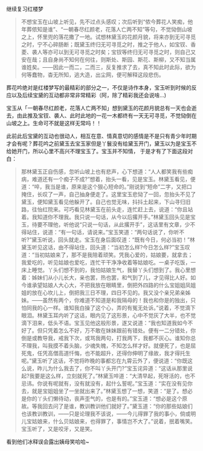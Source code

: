 继续复习红楼梦

> 不想宝玉在山坡上听见，先不过点头感叹；次后听到“侬今葬花人笑痴，他年葬侬知是谁”、“一朝春尽红颜老，花落人亡两不知”等句，不觉恸倒山坡之上，怀里兜的落花撒了一地。试想林黛玉的花颜月貌，将来亦到无可寻觅之时，宁不心碎肠断；既黛玉终归无可寻觅之时，推之于他人，如宝钗、香菱、袭人等亦可以到无可寻觅之时矣；宝钗等终归无可寻觅之时，则自己又安在哉；且自身尚不知何在何往，则斯处、斯园、斯花、斯柳，又不知当属谁姓矣。——因此一而二，二而三，反复推求了去，真不知此时此际，欲为何等蠢物，杳无所知，逃大造，出尘网，便可解释这段悲伤。

葬花吟绝对是红楼梦写的最精彩的部分之一，不仅是诗作本身，宝玉听到时候的反应以及后续宝黛的互动都非常非常精彩（阿，除了精彩我还会说啥...)

宝玉从「一朝春尽红颜老，花落人亡两不知」想到黛玉的花颜月貌总有一天也会逝去，由此推及宝钗、袭人、此时此地的一花一木都终有一天无可寻觅，不觉恸倒在山坡之上。生命可不就是这样无常吗！！

此前此后宝黛的互动也很动人，相互在意、情真意切的感情是不是只有青少年时期才会有呢？葬花吟之前黛玉去宝玉家但是丫鬟没有给黛玉开门，黛玉以为是宝玉不给她开门，所以心里不高兴不理宝玉了。宝玉并不知情，
于是才有了下面这段对白：

> 那林黛玉正自伤感，忽听山坡上也有悲声，心下想道：“人人都笑我有些痴病，难道还有一个痴子不成?”想着，抬头一看，见是宝玉。林黛玉看见，便道：“啐，我当是谁，原来是这个狠心短命的。”刚说到“短命”二字，又把口掩住，长叹了一声，自己抽身便走了。这里宝玉悲恸了一回，忽抬头不见了黛玉，便知黛玉看见他躲开了。自己也觉无味，抖抖土起来，下山寻归旧路，往怡红院来。可巧看见林黛玉在前头走，连忙赶上去，说道：“你且站着。我知道你不理我。我只说一句话，从今以后撂开手。”林黛玉回头见是宝玉，待要不理他，听他说“只说一句话，从此撂开手”，这话里有文章，少不得站住，说道：“有一句话，请说来。”宝玉笑道：“两句话说了，你听不听?”黛玉听说，回头就走。宝玉在身后面叹道：“既有今日，何必当初！”林黛玉听见这话，由不得站住，回头道：“当初怎么样?今日怎么样?”宝玉叹道：“当初姑娘来了，那不是我陪着顽笑。凭我心爱的，姑娘要，就拿去；我爱吃的，听见姑娘也爱吃，连忙干干净净收着等姑娘吃。一桌子吃饭，一床上睡觉。丫头们想不到的，我怕姑娘生气，我替丫头们想到了。我心里想着：姊妹们从小儿长大，亲也罢，热也罢，和气到了儿，才见得比人好。如今谁承望姑娘人大心大，不把我放在眼睛里，倒把外四路的什么宝姐姐凤姐姐的放在心坎儿上，倒把我三日不理，四日不见的。我又没个亲兄弟亲姊妹。——虽然有两个，你难道不知道是和我隔母的！我也和你是的独出，只怕同我的心一样。谁知我白操了这个心，弄的有冤无处诉。”说着，不觉滴下眼泪。林黛玉耳内听了这话，眼内见了这形景，心中不觉灰了大半，也不觉滴下泪来，低头不语。宝玉见他这般形景，遂又说道：“我也知道我如今不好了。但只凭着怎么不好，万不敢在妹妹跟前有错处。便有一二分错处，你倒是或教导我，戒我下次，或骂我两句，打我两下，我都不灰心。谁知你总不理我，叫我摸不着头脑，少魂失魄，不知怎么样才好。就便死了，也是屈死鬼，任凭高僧高道忏悔，也不能超升，还得你伸明了缘故，我才得托生呢。”黛玉听了这话，不觉将昨晚的事都忘在九霄云外了，便说道：“你既这么说，昨儿为什么我去了，你不叫丫头开门?”宝玉诧异道：“这话从那里说起?我要是这么样，立刻就死了。”林黛玉啐道：“大清早起，死呀活的，也不忌讳。你说有呢就有，没有就没有，起什么誓呢。”宝玉道：“实在没有见你去，就是宝姐姐坐了一坐就出来了。”林黛玉想了一想，笑道：“是了。想必是你的丫头们懒待动，丧声歪气的，也是有的。”宝玉道：“想必是这个原故。等我回去问了是谁，教训教训他们就好了。”黛玉道：“你的那些姑娘们也该教训教训，——只是论理我不该说，——今儿得罪了我的事小，倘或明儿宝姑娘来，什么贝姑娘来，也得罪了，事情岂不大了。”说着，抿着嘴笑。宝玉听了，又是咬牙，又是笑。

看到他们冰释误会露出姨母笑哈哈~
